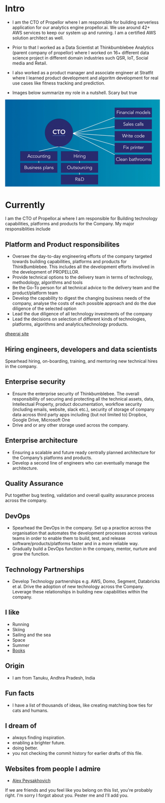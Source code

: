 
# Intro

- I am the CTO of Propellor where I am responsible for building serverless
application for our analytics engine propellor.ai. We use around 42+ AWS services to keep our system up and running.
I am a certified AWS solution architect as well.

- Prior to that I worked as a Data Scientist at Thinkbumblebee Analytics (parent company of propellor)
where I worked on 16+ different data science project in different domain industries such QSR, IoT, Social media and Retail.

- I also worked as a product manager and associate engineer at Stratfit where I learned product development and algoritm development
 for real use cases like fitness tracking and prediction.

- Images below summarize my role in a nutshell. Scary but true

 ![CTO](CTO_role-min.png "CTO Role")

# Currently

I am the CTO of Propellor.ai where I am responsible for Building technology capabilities, platforms and products for the Company. My major responsiblities include

## Platform and Product responsibilites

- Oversee the day-to-day engineering efforts of the company targeted towards
building capabilities, platforms and products for ThinkBumblebee. This includes all the development efforts involved in the development of PROPELLOR.
- Provide technical options to the delivery team in terms of technology, methodology,
algorithms and tools
- Be the Go-To person for all technical advice to the delivery team and the
product/platform team
- Develop the capability to digest the changing business needs of the company,
analyse the costs of each possible approach and do the due diligence of the selected
option
- Lead the due diligence of all technology investments of the company
- Lead the decisions on selection of different kinds of technologies, platforms,
algorithms and analytics/technology products.

[dheeraj site](https://dheerajinampudi.com/)

## Hiring engineers, developers and data scientists

Spearhead hiring, on-boarding, training, and mentoring new technical hires in the company.

## Enterprise security

- Ensure the enterprise security of Thinkbumblebee. The overall responsibility of securing and
protecting all the technical assets, data, Intellectual Property, product documentation,
workflow security (including emails, website, slack etc.), security of storage of company data
across third party apps including (but not limited to) Dropbox, Google Drive, Microsoft One
- Drive and or any other storage used across the company.

## Enterprise architecture

- Ensuring a scalable and future ready centrally planned architecture for the Company’s
platforms and products.
- Develop a second line of engineers who can eventually manage the architecture.

## Quality Assurance

Put together bug testing, validation and overall quality assurance process across the
company.

## DevOps

- Spearhead the DevOps in the company. Set up a practice across the organisation that
automates the development processes across various teams in order to enable them to
build, test, and release software/products/platforms faster and in a more reliable way.
- Gradually build a DevOps function in the company, mentor, nurture and grow the function.

## Technology Partnerships

- Develop Technology partnerships e.g. AWS, Domo, Segment, Databricks et al. Drive the
adoption of new technology across the Company. Leverage these relationships in building
new capabilities within the company.

## I like

- Running
- Skiing
- Sailing and the sea
- Space
- Summer
- [Books](https://www.goodreads.com/dheerajinampudi)

## Origin

- I am from Tanuku, Andhra Pradesh, India

## Fun facts

- I have a list of thousands of ideas, like creating matching bow ties for cats and humans.

## I dream of

- always finding inspiration.
- enabling a brighter future.
- doing better.
- you not checking the commit history for earlier drafts of this file.

## Websites from people I admire

- [Alex Peysakhovich](http://alexpeys.github.io/)

If we are friends and you feel like you belong on this list, you're probably right. I'm sorry I forgot about you. Pester me and I'll add you.
